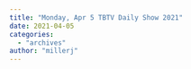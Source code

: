 ```yaml
---
title: "Monday, Apr 5 TBTV Daily Show 2021"
date: 2021-04-05
categories: 
  - "archives"
author: "millerj"
---
```



